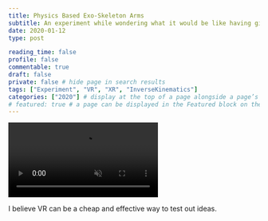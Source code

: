 ```yaml
---
title: Physics Based Exo-Skeleton Arms
subtitle: An experiment while wondering what it would be like having giant arms
date: 2020-01-12
type: post

reading_time: false
profile: false
commentable: true
draft: false
private: false # hide page in search results
tags: ["Experiment", "VR", "XR", "InverseKinematics"]
categories: ["2020"] # display at the top of a page alongside a page’s metadata
# featured: true # a page can be displayed in the Featured block on the homepage. This is useful for sticky, announcement blog posts or selected publications etc.
---
```

<div class="video_thing">
    <video muted autoplay="" name="media0" loop=""><source src="https://raw.githack.com/Denchyaknow/StaticStorage/Develop/Test/test0.webm" type="video/mp4"></video>
</div>


<p>I believe VR can be a cheap and effective way to test out ideas.</p>


<script>

const repoURL = "https://raw.githack.com/Denchyaknow/MyRepo/";
const branch = "MyBranch/";
// Files used in this post
const filePath0 = "content\projects\experiments\physicsBasedExoArms\XRLog_2020_001.webm";

// Get a reference to the video element
const videoElement = document.querySelector('video[name="media0"]');
const fullURL = repoURL + branch + filePath0;

// Set the src attribute
videoElement.src = fullURL;
</script>
